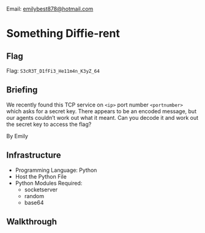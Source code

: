 Email: emilybest878@hotmail.com
# Something Diffie-rent

## Flag
Flag: `S3cR3T_D1fFi3_He11m4n_K3yZ_64`
## Briefing
We recently found this TCP service on `<ip>` port number `<portnumber>` which asks for a secret key. There appears to be an encoded message, but our agents couldn’t work out what it meant.  Can you decode it and work out the secret key to access the flag?

By Emily

## Infrastructure
* Programming Language: Python
* Host the Python File
* Python Modules Required:
  * socketserver
  * random
  * base64

## Walkthrough
